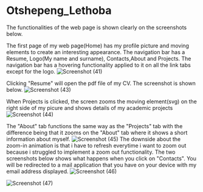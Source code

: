 # Otshepeng_Lethoba
The functionalities of the web page is shown clearly on the screenshots below. 

The first page of my web page(Home) has my profile picture and  moving elements to create an interesting appearance. The navigation bar has a Resume, Logo(My name and surname), Contacts,About and Projects. The navigation bar has a hovering functionality applied to it on all the link tabs except for the logo. 
![Screenshot (41)](https://github.com/user-attachments/assets/1acca258-3a07-49be-a0ef-e68c07100b32)

Clicking "Resume" will open the pdf file of my CV. The screenshot is shown below.
![Screenshot (43)](https://github.com/user-attachments/assets/887d8aec-ebc9-4a0e-b0b0-6c383bd4aeee)

When Projects is clicked, the screen zooms the moving element(svg) on the right side of my picure and shows details of my academic projects
![Screenshot (44)](https://github.com/user-attachments/assets/dab26943-b8ef-49de-9f26-9af6227de145)

The "About" tab functions the same way as the "Projects" tab with the difference being that it zooms on the  "About" tab where it shows a short information about myself.
![Screenshot (45)](https://github.com/user-attachments/assets/33644678-0dec-4e4f-b6a2-1f3b958730d0)
The downside about the zoom-in animation is that i have to refresh everytime i want to zoom out because i struggled to implement a zoom out functionality.
The two screenshots below shows what happens when you click on "Contacts". You will be redirected to a mail application that you have on your device with my email address displayed.
![Screenshot (46)](https://github.com/user-attachments/assets/2eb63266-4114-4fd5-a33c-6c834fda93a0)

![Screenshot (47)](https://github.com/user-attachments/assets/32073e4b-0e4e-4428-ac42-9dceeed5d138)


